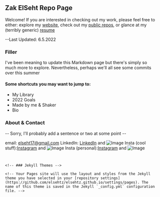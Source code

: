 ## Zak ElSeht Repo Page

Welcome! If you are interested in checking out my work, please feel free to either: explore my [website](https://elsehtz.github.io/), check out my [public repos](https://elsehtz.github.io/), or glance at my (terribly generic) [resume](https://elsehtz.github.io/) 

--Last Updated: 6.5.2022

### Filler

I've been meaning to update this Markdown page but there's simply so much more to explore. Nevertheless, perhaps we'll all see some commits over this summer

#### Some shortcuts you may want to jump to:

- My Library
- 2022 Goals
- Made by me & Shaker
- Bio

<!-- **Bold** and _Italic_ and `Code` text -->

### About & Contact

-- Sorry, I'll probably add a sentence or two at some point -- 

email: elseht17@gmail.com
LinkedIn: [LinkedIn](/) and ![Image]([src](https://images.unsplash.com/photo-1611944212129-29977ae1398c?ixlib=rb-1.2.1&ixid=MnwxMjA3fDB8MHxwaG90by1wYWdlfHx8fGVufDB8fHx8&auto=format&fit=crop&w=1074&q=80))
Insta (cool stuff):[Instagram](/) and ![Image]([src](https://images.unsplash.com/photo-1611262588024-d12430b98920?ixlib=rb-1.2.1&ixid=MnwxMjA3fDB8MHxwaG90by1wYWdlfHx8fGVufDB8fHx8&auto=format&fit=crop&w=1074&q=80))
Insta (personal):[Instagram](/) and ![Image]([src](https://images.unsplash.com/photo-1611262588024-d12430b98920?ixlib=rb-1.2.1&ixid=MnwxMjA3fDB8MHxwaG90by1wYWdlfHx8fGVufDB8fHx8&auto=format&fit=crop&w=1074&q=80))
```


<!-- ### Jekyll Themes -->

<!-- Your Pages site will use the layout and styles from the Jekyll theme you have selected in your [repository settings](https://github.com/elsehtz/elsehtz.github.io/settings/pages). The name of this theme is saved in the Jekyll `_config.yml` configuration file. -->

